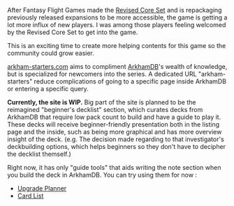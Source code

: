 After Fantasy Flight Games made the [Revised Core Set](https://www.fantasyflightgames.com/en/products/arkham-horror-the-card-game/) and is repackaging previously released expansions to be more accessible, the game is getting a lot more influx of new players. I was among those players feeling welcomed by the Revised Core Set to get into the game.

This is an exciting time to create more helping contents for this game so the community could grow easier.

[arkham-starters.com](/) aims to compliment [ArkhamDB](https://arkhamdb.com/)'s wealth of knowledge, but is specialized for newcomers into the series. A dedicated URL "arkham-starters" reduce complications of going to a specific page inside ArkhamDB or entering a specific query.

**Currently, the site is WIP.** Big part of the site is planned to be the reimagined "beginner's decklist" section, which curates decks from ArkhamDB that require low pack count to build and have a guide to play it. These decks will receive beginner-friendly presentation both in the listing page and the inside, such as being more graphical and has more overview insight of the deck. (e.g. The decision made regarding to that investigator's deckbuilding options, which helps beginners so they don't have to decipher the decklist themself.)

Right now, it has only "guide tools" that aids writing the note section when you build the deck in ArkhamDB. You can try using them for now : 

- [Upgrade Planner](/guide-tools/upgrade)
- [Card List](/guide-tools/list)